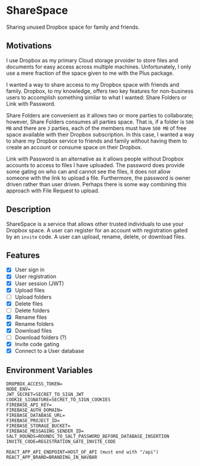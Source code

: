 # ShareSpace
Sharing unused Dropbox space for family and friends.

## Motivations
I use Dropbox as my primary Cloud storage prvoider to store files and
documents for easy access across multiple machines. Unfortunately, 
I only use a mere fraction of the space given to me with the Plus package.

I wanted a way to share access to my Dropbox space with friends and family. 
Dropbox, to my knowledge, offers two key features for non-business users to 
accomplish something similar to what I wanted: Share Folders or Link with Password.

Share Folders are convenient as it allows two or more parties to collaborate;
however, Share Folders consumes all parties space. That is, if a folder
is `500 MB` and there are `3` parties, each of the members must have `500 MB`
of free space available with their Dropbox subscription. In this case,
I wanted a way to share my Dropbox service to friends and family without
having them to create an account or consume space on their Dropbox.

Link with Password is an alternative as it allows people without Dropbox
accounts to access to files I have uploaded. The password does provide
some gating on who can and cannot see the files, it does not allow
someone with the link to upload a file. Furthermore, the password is 
owner driven rather than user driven. Perhaps there is some way combining this
approach with File Request to upload.

## Description
ShareSpace is a service that allows other trusted individuals to use
your Dropbox space. A user can register for an account with registration gated
by an `invite` code. A user can upload, rename, delete, or download files.

## Features
- [x] User sign in
- [x] User registration
- [x] User session (JWT)
- [x] Upload files
- [ ] Upload folders
- [x] Delete files
- [ ] Delete folders
- [x] Rename files
- [x] Rename folders
- [x] Download files
- [ ] Download folders (?)
- [x] Invite code gating
- [x] Connect to a User database

## Environment Variables
```
DROPBOX_ACCESS_TOKEN=
NODE_ENV=
JWT_SECRET=SECRET_TO_SIGN_JWT
COOKIE_SIGNATURE=SECRET_TO_SIGN_COOKIES
FIREBASE_API_KEY=
FIREBASE_AUTH_DOMAIN=
FIREBASE_DATABASE_URL=
FIREBASE_PROJECT_ID=
FIREBASE_STORAGE_BUCKET=
FIREBASE_MESSAGING_SENDER_ID=
SALT_ROUNDS=ROUNDS_TO_SALT_PASSWORD_BEFORE_DATABASE_INSERTION
INVITE_CODE=REGISTRATION_GATE_INVITE_CODE

REACT_APP_API_ENDPOINT=HOST_OF_API (must end with "/api")
REACT_APP_BRAND=BRANDING_IN_NAVBAR
```